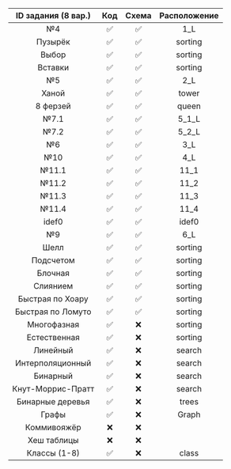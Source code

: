 
| ID задания (8 вар.) | Код | Схема | Расположение |
| :----: | :----: | :----: | :----: |
| №4 | ✅ | ✅ | 1_L |
| Пузырёк | ✅ | ✅ | sorting |
| Выбор | ✅ | ✅ | sorting |
| Вставки | ✅ | ✅ | sorting |
| №5 | ✅ | ✅ | 2_L |
| Ханой | ✅ | ✅ | tower |
| 8 ферзей | ✅ | ✅ | queen |
| №7.1 | ✅ | ✅ | 5_1_L |
| №7.2 | ✅ | ✅ | 5_2_L |
| №6 | ✅ | ✅ | 3_L |
| №10 | ✅ | ✅ | 4_L |
| №11.1 | ✅ | ✅ | 11_1 |
| №11.2 | ✅ | ✅ | 11_2 |
| №11.3 | ✅ | ✅ | 11_3 |
| №11.4 | ✅ | ✅ | 11_4 |
| idef0 | ✅ | ✅ | idef0 |
| №9 | ✅ | ✅ | 6_L |
| Шелл | ✅ | ✅ | sorting |
| Подсчетом | ✅ | ✅ | sorting |
| Блочная | ✅ | ✅ | sorting |
| Слиянием | ✅ | ✅ | sorting |
| Быстрая по Хоару | ✅ | ✅ | sorting |
| Быстрая по Ломуто | ✅ | ✅ | sorting |
| Многофазная | ✅ | ❌ | sorting |
| Естественная | ✅ | ❌ | sorting |
| Линейный | ✅ | ❌ | search |
| Интерполяционный | ✅ | ❌ | search |
| Бинарный | ✅ | ❌ | search |
| Кнут-Моррис-Пратт | ✅ | ❌ | search |
| Бинарные деревья | ✅ | ❌ | trees |
| Графы | ✅ | ❌ | Graph |
| Коммивояжёр | ❌ | ❌ |  |
| Хеш таблицы | ❌ | ❌ |  |
| Классы (1-8) | ✅ | ❌ | class |
